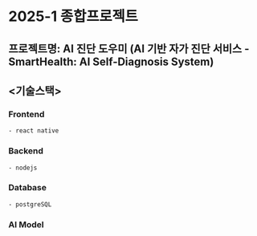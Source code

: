 # 2025-1 종합프로젝트

## 프로젝트명: AI 진단 도우미 (AI 기반 자가 진단 서비스 - SmartHealth: AI Self-Diagnosis System)

## <기술스택>

### Frontend
    - react native

### Backend
    - nodejs


### Database
    - postgreSQL

### AI Model

